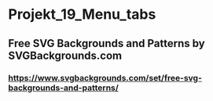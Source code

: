 # Projekt_19_Menu_tabs
## Free SVG Backgrounds and Patterns by SVGBackgrounds.com
### https://www.svgbackgrounds.com/set/free-svg-backgrounds-and-patterns/